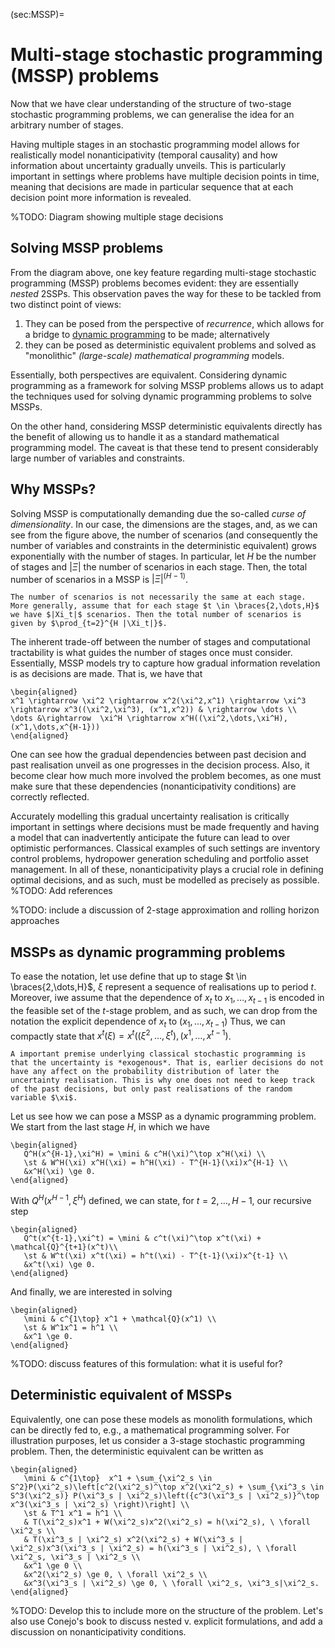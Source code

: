 (sec:MSSP)=
# Multi-stage stochastic programming (MSSP) problems

Now that we have clear understanding of the structure of two-stage stochastic programming problems, we can generalise the idea for an arbitrary number of stages. 

Having multiple stages in an stochastic programming model allows for realistically model nonanticipativity (temporal causality) and how information about uncertainty gradually unveils. This is particularly important in settings where problems have multiple decision points in time, meaning that decisions are made in particular sequence that at each decision point more information is revealed.

%TODO: Diagram showing multiple stage decisions

## Solving MSSP problems 

From the diagram above, one key feature regarding multi-stage stochastic programming (MSSP) problems becomes evident: they are essentially *nested* 2SSPs. This observation paves the way for these to be tackled from two distinct point of views:

1. They can be posed from the perspective of *recurrence*, which allows for a bridge to [dynamic programming](https://en.wikipedia.org/wiki/Dynamic_programming) to be made; alternatively
2. they can be posed as deterministic equivalent problems and solved as "monolithic" *(large-scale) mathematical programming* models.

Essentially, both perspectives are equivalent. Considering dynamic programming as a framework for solving MSSP problems allows us to adapt the techniques used for solving dynamic programming problems to solve MSSPs.

On the other hand, considering MSSP deterministic equivalents directly has the benefit of allowing us to handle it as a standard mathematical programming model. The caveat is that these tend to present considerably large number of variables and constraints.

## Why MSSPs?

Solving MSSP is computationally demanding due the so-called *curse of dimensionality*. In our case, the dimensions are the stages, and, as we can see from the figure above, the number of scenarios (and consequently the number of variables and constraints in the deterministic equivalent) grows exponentially with the number of stages. In particular, let $H$ be the number of stages and $|\Xi|$ the number of scenarios in each stage. Then, the total number of scenarios in a MSSP is $|\Xi|^(H-1)$.

```{note}
The number of scenarios is not necessarily the same at each stage. More generally, assume that for each stage $t \in \braces{2,\dots,H}$ we have $|Xi_t|$ scenarios. Then the total number of scenarios is given by $\prod_{t=2}^{H |\Xi_t|}$.
```

The inherent trade-off between the number of stages and computational tractability is what guides the number of stages once must consider. Essentially, MSSP models try to capture how gradual information revelation is as decisions are made. That is, we have that

```{math}
\begin{aligned}
x^1 \rightarrow \xi^2 \rightarrow x^2(\xi^2,x^1) \rightarrow \xi^3 \rightarrow x^3((\xi^2,\xi^3), (x^1,x^2)) & \rightarrow \dots \\ 
\dots &\rightarrow  \xi^H \rightarrow x^H((\xi^2,\dots,\xi^H), (x^1,\dots,x^{H-1}))
\end{aligned}
```

One can see how the gradual dependencies between past decision and past realisation unveil as one progresses in the decision process. Also, it become clear how much more involved the problem becomes, as one must make sure that these dependencies (nonanticipativity conditions) are correctly reflected.

Accurately modelling this gradual uncertainty realisation is critically important in settings where decisions must be made frequently and having a model that can inadvertently anticipate the future can lead to over optimistic performances. Classical examples of such settings are inventory control problems, hydropower generation scheduling and portfolio asset management. In all of these, nonanticipativity plays a crucial role in defining optimal decisions, and as such, must be modelled as precisely as possible.
%TODO: Add references

%TODO: include a discussion of 2-stage approximation and rolling horizon approaches

## MSSPs as dynamic programming problems

To ease the notation, let use define that up to stage $t \in \braces{2,\dots,H}$, $\xi$ represent a sequence of realisations up to period $t$. Moreover, iwe assume that the dependence of $x_t$ to $x_1, \dots, x_{t-1}$ is encoded in the feasible set of the $t$-stage problem, and as such, we can drop from the notation the explicit dependence of $x_t$ to $(x_1, \dots, x_{t-1})$ Thus, we can compactly state that $x^t(\xi) = x^t((\xi^2,\dots,\xi^t), (x^1,\dots,x^{t-1})$.

```{warning}
A important premise underlying classical stochastic programming is that the uncertainty is *exogenous*. That is, earlier decisions do not have any affect on the probability distribution of later the uncertainty realisation. This is why one does not need to keep track of the past decisions, but only past realisations of the random variable $\xi$. 
```

Let us see how we can pose a MSSP as a dynamic programming problem. We start from the last stage $H$, in which we have

```{math}
\begin{aligned}
   Q^H(x^{H-1},\xi^H) = \mini & c^H(\xi)^\top x^H(\xi) \\
   \st & W^H(\xi) x^H(\xi) = h^H(\xi) - T^{H-1}(\xi)x^{H-1} \\
   &x^H(\xi) \ge 0.  
\end{aligned}
```

With $Q^H(x^{H-1},\xi^H)$ defined, we can state, for $t = 2, \dots, H-1$, our recursive step

```{math}
\begin{aligned}
   Q^t(x^{t-1},\xi^t) = \mini & c^t(\xi)^\top x^t(\xi) + \mathcal{Q}^{t+1}(x^t)\\
   \st & W^t(\xi) x^t(\xi) = h^t(\xi) - T^{t-1}(\xi)x^{t-1} \\
   &x^t(\xi) \ge 0.  
\end{aligned}
```

And finally, we are interested in solving

```{math}
\begin{aligned}
   \mini & c^{1\top} x^1 + \mathcal{Q}(x^1) \\
   \st & W^1x^1 = h^1 \\
   &x^1 \ge 0.  
\end{aligned}
```

%TODO: discuss features of this formulation: what it is useful for?

## Deterministic equivalent of MSSPs

Equivalently, one can pose these models as monolith formulations, which can be directly fed to, e.g., a mathematical programming solver. For illustration purposes, let us consider a 3-stage stochastic programming problem. Then, the deterministic equivalent can be written as

```{math}
\begin{aligned}
   \mini & c^{1\top}  x^1 + \sum_{\xi^2_s \in S^2}P(\xi^2_s)\left[c^2(\xi^2_s)^\top x^2(\xi^2_s) + \sum_{\xi^3_s \in S^3(\xi^2_s)} P(\xi^3_s | \xi^2_s)\left({c^3(\xi^3_s | \xi^2_s)}^\top x^3(\xi^3_s | \xi^2_s) \right)\right] \\
   \st & T^1 x^1 = h^1 \\
   & T(\xi^2_s)x^1 + W(\xi^2_s)x^2(\xi^2_s) = h(\xi^2_s), \ \forall \xi^2_s \\
   & T(\xi^3_s | \xi^2_s) x^2(\xi^2_s) + W(\xi^3_s | \xi^2_s)x^3(\xi^3_s | \xi^2_s) = h(\xi^3_s | \xi^2_s), \ \forall \xi^2_s, \xi^3_s | \xi^2_s \\
   &x^1 \ge 0 \\
   &x^2(\xi^2_s) \ge 0, \ \forall \xi^2_s \\
   &x^3(\xi^3_s | \xi^2_s) \ge 0, \ \forall \xi^2_s, \xi^3_s|\xi^2_s.
\end{aligned}
```

%TODO: Develop this to include more on the structure of the problem. Let's also use Conejo's book to discuss nested v. explicit formulations, and add a discussion on nonanticipativity conditions.
